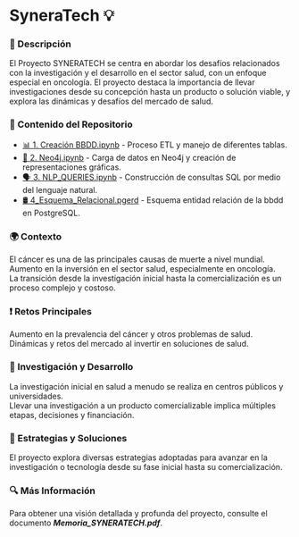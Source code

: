 # SyneraTech 💡

### 📘 Descripción
El Proyecto SYNERATECH se centra en abordar los desafíos relacionados con la investigación y el desarrollo en el sector salud, con un enfoque especial en oncología. El proyecto destaca la importancia de llevar investigaciones desde su concepción hasta un producto o solución viable, y explora las dinámicas y desafíos del mercado de salud.

### 📂 Contenido del Repositorio
- [📊 1. Creación BBDD.ipynb](https://github.com/syneratech/syneratech/blob/main/1.%20Creaci%C3%B3n%20BBDD.ipynb) - Proceso ETL y manejo de diferentes tablas.  
- [🔗 2. Neo4j.ipynb](https://github.com/syneratech/syneratech/blob/main/2_Neo4j.ipynb) - Carga de datos en Neo4j y creación de representaciones gráficas.  
- [🗣️ 3. NLP_QUERIES.ipynb](https://github.com/syneratech/syneratech/blob/main/3.%20NLP_QUERIES.ipynb) - Construcción de consultas SQL por medio del lenguaje natural.
- [🛢️ 4_Esquema_Relacional.pgerd](https://github.com/syneratech/syneratech/blob/main/4_Esquema_Relacional.pgerd) - Esquema entidad relación de la bbdd en PostgreSQL.

### 🌍 Contexto
El cáncer es una de las principales causas de muerte a nivel mundial.  
Aumento en la inversión en el sector salud, especialmente en oncología.  
La transición desde la investigación inicial hasta la comercialización es un proceso complejo y costoso.

### ❗ Retos Principales
Aumento en la prevalencia del cáncer y otros problemas de salud.  
Dinámicas y retos del mercado al invertir en soluciones de salud.

### 🧪 Investigación y Desarrollo
La investigación inicial en salud a menudo se realiza en centros públicos y universidades.  
Llevar una investigación a un producto comercializable implica múltiples etapas, decisiones y financiación.

### 🚀 Estrategias y Soluciones
El proyecto explora diversas estrategias adoptadas para avanzar en la investigación o tecnología desde su fase inicial hasta su comercialización.

### 🔍 Más Información
Para obtener una visión detallada y profunda del proyecto, consulte el documento *__Memoria_SYNERATECH.pdf__*.
